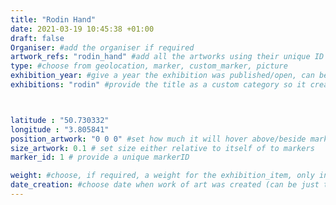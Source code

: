 ```yaml
---
title: "Rodin Hand"
date: 2021-03-19 10:45:38 +01:00
draft: false
Organiser: #add the organiser if required
artwork_refs: "rodin_hand" #add all the artworks using their unique ID Name
type: #choose from geolocation, marker, custom_marker, picture
exhibition_year: #give a year the exhibition was published/open, can be different of creation date of this item
exhibitions: "rodin" #provide the title as a custom category so it creates a page for the exhibition



latitude : "50.730332"
longitude : "3.805841"
position_artwork: "0 0 0" #set how much it will hover above/beside marker/geolocation. Use "0 0 0" for 3 axes
size_artwork: 0.1 # set size either relative to itself of to markers
marker_id: 1 # provide a unique markerID

weight: #choose, if required, a weight for the exhibition_item, only integers
date_creation: #choose date when work of art was created (can be just the year if needed)
---
```

